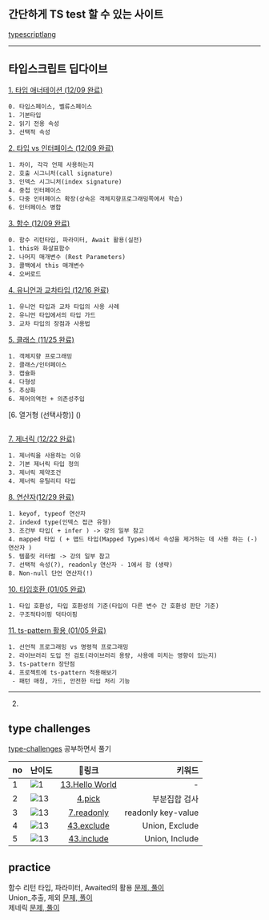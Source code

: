 ## 간단하게 TS test 할 수 있는 사이트
[typescriptlang](https://www.typescriptlang.org/play)

---
## 타입스크립트 딥다이브
[1.	타입 애너테이션 (12/09 완료)](./타입_애너테이션.md)
~~~
0. 타입스페이스, 벨류스페이스
1. 기본타입
2. 읽기 전용 속성
3. 선택적 속성
~~~

[2.	타입 vs 인터페이스 (12/09 완료)](./타입_vs_인터페이스.md)
~~~
1. 차이, 각각 언제 사용하는지
2. 호출 시그니처(call signature)
3. 인덱스 시그니처(index signature)
4. 중첩 인터페이스
5. 다중 인터페이스 확장(상속은 객체지향프로그래밍쪽에서 학습)
6. 인터페이스 병합
~~~

[3.	함수 (12/09 완료)](./함수.md)
~~~
0. 함수 리턴타입, 파라미터, Await 활용(실전)
1. this와 화살표함수
2. 나머지 매개변수 (Rest Parameters)
3. 콜백에서 this 매개변수
4. 오버로드
~~~
[4.	유니언과 교차타입 (12/16 완료)](./유니언과_교차타입.md)
~~~
1. 유니언 타입과 교차 타입의 사용 사례
2. 유니언 타입에서의 타입 가드
3. 교차 타입의 장점과 사용법
~~~
[5.	클래스 (11/25 완료)](./클래스와_인터페이스.md)
~~~
1. 객체지향 프로그래밍
2. 클래스/인터페이스
3. 캡슐화
4. 다형성
5. 추상화
6. 제어의역전 + 의존성주입
~~~
[6.	열거형 (선택사항)] ()
~~~
~~~
[7.	제너릭 (12/22 완료)](./제너릭.md)
~~~
1. 제너릭을 사용하는 이유
2. 기본 제너릭 타입 정의
3. 제너릭 제약조건
4. 제너릭 유틸리티 타입
~~~
[8. 연산자(12/29 완료)](./연산자.md)
~~~
1. keyof, typeof 연산자
2. indexd type(인덱스 접근 유형)
3. 조건부 타입( + infer ) -> 강의 일부 참고
4. mapped 타입 ( + 맵드 타입(Mapped Types)에서 속성을 제거하는 데 사용 하는 (-) 연산자 )
5. 템플릿 리터럴 -> 강의 일부 참고
7. 선택적 속성(?), readonly 연산자 - 1에서 함 (생략)
8. Non-null 단언 연산자(!)
~~~

[10. 타입호환 (01/05 완료)](./타입호환.md)
~~~
1. 타입 호환성, 타입 호환성의 기준(타입이 다른 변수 간 호환성 판단 기준)
2. 구조적타이핑 덕타이핑
~~~

[11. ts-pattern 활용 (01/05 완료)](./ts-pattern_활용.md)
~~~
1. 선언적 프로그래밍 vs 명령적 프로그래밍
2. 라이브러리 도입 전 검토(라이브러리 용량, 사용에 미치는 영향이 있는지)
3. ts-pattern 장단점
4. 프로젝트에 ts-pattern 적용해보기
 - 패턴 매칭, 가드, 안전한 타입 처리 기능
~~~


---

2. 
## type challenges 
[type-challenges](https://github.com/type-challenges/type-challenges) 공부하면서 풀기


|no|난이도|링크|키워드|
|---|:---|:---:|---:|
|1|<img src="https://img.shields.io/badge/warm--up-1-teal" alt="1"/> | [13.Hello World](./challenge/13-hello-world.md) | - |
|2|<img src="https://img.shields.io/badge/easy-4-7aad0c" alt="13"/>|[4.pick](./challenge/4-pick.md)|부분집합 검사|
|3|<img src="https://img.shields.io/badge/easy-7-7aad0c" alt="13"/>|[7.readonly](./challenge/7-readonly.md)|readonly key-value|
|4|<img src="https://img.shields.io/badge/easy-43-7aad0c" alt="13"/>|[43.exclude](./challenge/43-exclude.md)|Union, Exclude|
|5|<img src="https://img.shields.io/badge/easy-898-7aad0c" alt="13"/>|[43.include](./challenge/898-include.md)|Union, Include|

## practice 
함수 리턴 타입, 파라미터, Awaited의 활용 [문제, 풀이](./challenge/함수_리턴_타입,_파라미터,_Awaited의_활용.md) <br/>
Union_추출, 제외 [문제, 풀이](./challenge/Union_extract_excloude.md) <br/>
제네릭 [문제, 풀이](./challenge/제네릭.md) <br/> 
